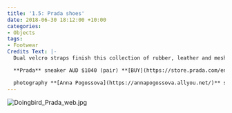 ```yaml
---
title: '1.5: Prada shoes'
date: 2018-06-30 18:12:00 +10:00
categories:
- Objects
tags:
- Footwear
Credits Text: |-
  Dual velcro straps finish this collection of rubber, leather and mesh. Wear a pair on your feet for quick getaways or stylish comfort.

  **Prada** sneaker AUD $1040 (pair) **[BUY](https://store.prada.com/en/pradaau/man/man-shoes/4O3219-1OUG-F0002)**

  photography **[Anna Pogossova](https://annapogossova.allyou.net/)** styling **[Miguel Urbina Tan](https://www.instagram.com/miguelurbinatan)**
---
```


![Doingbird_Prada_web.jpg](/uploads/Doingbird_Prada_web.jpg)